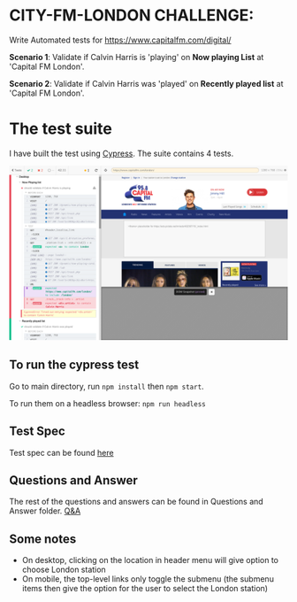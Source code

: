 # CITY-FM-LONDON CHALLENGE: 

Write Automated tests for https://www.capitalfm.com/digital/

**Scenario 1**: Validate if Calvin Harris is 'playing' on **Now playing List** at 'Capital FM London'.

**Scenario 2**: Validate if Calvin Harris was 'played' on **Recently played list** at 'Capital FM London'.

# The test suite

I have built the test using [Cypress](https://www.cypress.io/). The suite contains 4 tests.

<img src="screenshot.png">

## To run the cypress test

Go to main directory, run `npm install` then `npm start`.

To run them on a headless browser: `npm run headless`

## Test Spec

Test spec can be found [here](https://github.com/wonmaungthein/City-FM-London-challenge/blob/master/cypress/integration/City-FM-radio-spec.js)

## Questions and Answer

The rest of the questions and answers can be found in Questions and Answer folder. [Q&A](https://github.com/wonmaungthein/City-FM-London-challenge/blob/master/Questions%26Answers/Q%26A.md)

## Some notes

- On desktop, clicking on the location in header menu will give option to choose London station
- On mobile, the top-level links only toggle the submenu (the submenu items then give the option for the user to select the London station)
